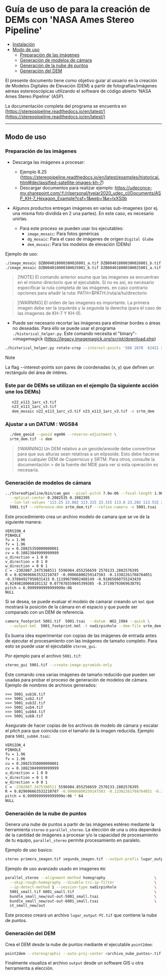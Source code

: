 # Guía de uso de para la creación de DEMs con 'NASA Ames Stereo Pipeline'

<!-- vim-markdown-toc GFM -->

* [Instalación](ReadMe_Install.md)
* [Modo de uso](#modo-de-uso)
    * [Preparación de las imágenes](#preparación-de-las-imágenes)
    * [Generación de modelos de cámara](#generación-de-modelos-de-cámara)
    * [Generación de la nube de puntos](#generación-de-la-nube-de-puntos)
    * [Generación del DEM](#generación-del-dem)

<!-- vim-markdown-toc -->

El presente documento tiene como objetivo guiar al usuario en la creación de Modelos Digitales de Elevación (DEM) a partir de fotografías/imágenes aéreas estereoscópicas utilizando el software de código abierto 'NASA Ames Stereo Pipeline' (ASP).

La documentación completa del programa se encuentra en [https://stereopipeline.readthedocs.io/en/latest/](https://stereopipeline.readthedocs.io/en/latest/)

_______________________________________________________________

## Modo de uso

### Preparación de las imágenes

- Descarga las imágenes a procesar:
     - Ejemplo 8.25 (https://stereopipeline.readthedocs.io/en/latest/examples/historical.html#declassified-satellite-images-kh-7)
     - Descargar documentos para realizar ejemplo: https://udeconce-my.sharepoint.com/:f:/r/personal/tvejar2020_udec_cl/Documents/ASP_KH-7_Hexagon_Example?csf=1&web=1&e=IxXS0b

- Algunos productos entregan imágenes en varias sub-imagenes (por ej. una misma foto dividida en 2 una partes). En este caso, es necesario unirlas.
     - Para este proceso se pueden usar los ejecutables:
       - `image_mosaic`: Para fotos genéricas
       - `dg_mosaic`: Para el caso de imágenes de origen `Digital Globe`
       - `dem_mosaic`: Para los modelos de elevación (DEMs)

Ejemplo de uso:

```bash
./image_mosaic DZB00401800038H026001_a.tif DZB00401800038H026001_b.tif -o DZB00401800038H026001.tif --ot byte --blend-radius 2000 --overlap-width 10000
./image_mosaic DZB00401800038H025001_b.tif DZB00401800038H025001_a.tif -o DZB00401800038H025001.tif --ot byte --blend-radius 2000 --overlap-width 10000
```

> \[!NOTE\]
> El comando anterior asume que las imágenes se encuentran en el mismo directorio que el ejecutable. Si no es así, es necesario especificar la ruta completa de las imágenes.
>  en caso contrario opciones para añadir la ruta:  PATH=$PATH:/ruta/a/tu/directorio

> \[!WARNING\]
> El orden de las imagenes es importante. La primera imagen debe ser la izquierda y la segunda la derecha (para el caso de las imagenes de KH-7 Y KH-9).

- Puede ser necesario recortar las imágenes para eliminar bordes o áreas no deseadas. Para ello se puede usar el programa `./historical_helper.py`. Este comando necesita el "binary"->imagemagick (https://legacy.imagemagick.org/script/download.php)

```bash
./historical_helper.py rotate-crop --interest-points '566 2678  62421 2683  62290 33596  465 33595' --input-path DZB00401800038H026001.tif --output-path 6001.tif
```

> [!NOTE]
> La flag --interest-points son pares de coordenadas (x, y) que definen un rectángulo del área de intéres.

### Este par de DEMs se utilizan en el ejemplo (la siguiente acción une los DEMs)
```bash
   n22_e113_1arc_v3.tif
   n23_e113_1arc_v3.tif
   dem_mosaic n22_e113_1arc_v3.tif n23_e113_1arc_v3.tif -o srtm_dem
```
### Ajustar a un DATUM : WGS84
```bash
  ./dem_geoid --geoid egm96 --reverse-adjustment \
  srtm_dem.tif -o dem
```
> \[!WARNING\]
> Un DEM relativo a un geoide/areoide debe convertirse para que sus alturas sean relativas a un elipsoide. Esto debe hacerse para cualquier DEM de Copernicus y SRTM. Para otros, consulte la documentación > de la fuente del MDE para ver si esta operación es necesaria.
>

### Generación de modelos de cámara

```bash
../StereoPipeline/bin/cam_gen --pixel-pitch 7.0e-06 --focal-length 1.96                             \
  --optical-center 0.2082535 0.1082305                                        \
  --lon-lat-values '113.25 22.882 113.315 23.315 113.6 23.282 113.532 22.85'  \
  5001.tif --reference-dem srtm_dem.tif --refine-camera -o 5001.tsai
```

Este procedimiento crea un archivo modelo de camara que se ve de la siguiente manera:

```
VERSION_4
PINHOLE
fu = 1.96
fv = 1.96
cu = 0.20825350000000001
cv = 0.10823049999999999
u_direction = 1 0 0
v_direction = 0 1 0
w_direction = 0 0 1
C = -2302887.2475388511 5596984.855256659 2570133.2802576395
R = 0.029696663532210787 -0.99066800259147503 -0.13302261768764051 -0.37884927950831415 0.11199670002408149 -0.91865660755243439 0.92498180068101132 0.077676559045399385 -0.37198793069638791
pitch = 6.9999999999999999e-06
NULL
```

Si se desea, se puede evaluar el modelo de camarar creando un `kml` que mostrará la posición de la cámara en el espacio y que puede ser comparado con un DEM de referencia.

```bash
camera_footprint 5001.tif  5001.tsai  --datum  WGS_1984 --quick \
  --output-kml  5001_footprint.kml -t nadirpinhole --dem-file srtm_dem.tif
```

Es buena idea experimentar con copias de las imágenes de entrada antes de ejecutar el procesamiento con las imágenes de tamaño completo.
Para esto se puede usar el ejecutable `stereo_gui`.

Por ejemplo para el archivo `5001.tif`:

```bash
stereo_gui 5001.tif --create-image-pyramids-only
```

Este comando crea varias imágenes de tamaño reducido que pueden ser usadas para probar el proceso de generación de modelos de cámara.
Ejemplo de nombres de archivos generados:

```
>>> 5001_sub16.tif
>>> 5001_sub2.tif
>>> 5001_sub32.tif
>>> 5001_sub4.tif 
>>> 5001_sub64.tif 
>>> 5001_sub8.tif
```

Asegurate de hacer copias de los archivos de modelo de cámara y escalar el pitch para que coincida con el tamaño de la imagen reducida. Ejemplo para `5001_sub64.tsai`:

```bash
VERSION_4
PINHOLE
fu = 1.96
fv = 1.96
cu = 0.20825350000000001
cv = 0.10823049999999999
u_direction = 1 0 0
v_direction = 0 1 0
w_direction = 0 0 1
C = -2302887.2475388511 5596984.855256659 2570133.2802576395
R = 0.029696663532210787 -0.99066800259147503 -0.13302261768764051 -0.37884927950831415 0.11199670002408149 -0.91865660755243439 0.92498180068101132 0.077676559045399385 -0.37198793069638791
pitch = 6.9999999999999999e-06 * 64
NULL
```

### Generación de la nube de puntos

Genera una nube de puntos a partir de las imágenes estéreo mediante la herramienta `stereo` o `parallel_stereo`. La elección de una u otra dependerá de la cantidad de imágenes a procesar y/o la capacidad de procesamiento de tu equipo, `parallel_stereo` permite procesamiento en paralelo.

Ejemplo de uso basico:

```bash
stereo primera_imagen.tif segunda_imagen.tif --output-prefix lugar_output
```

Ejemplo de uso avanzado usado en imagenes `KH`:

```bash
parallel_stereo --alignment-method homography                      \
  --skip-rough-homography --disable-tri-ip-filter                  \
  --ip-detect-method 1 --session-type nadirpinhole                 \
  5001_small.tif 6001_small.tif                                    \
  bundle_small_new/out-out-5001_small.tsai                         \
  bundle_small_new/out-out-6001_small.tsai                         \
  st_small_new/out
```

Este proceso creará un archivo `lugar_output-PC.tif` que contiene la nube de puntos.

### Generación del DEM

Crea el DEM desde la nube de puntos mediante el ejecutable `point2dem`:

```bash
point2dem --stereographic --auto-proj-center <archivo_nube_puntos>.tif
```

Finalmente visualiza el archivo `output` desde un software GIS u otra herramienta a elección.
